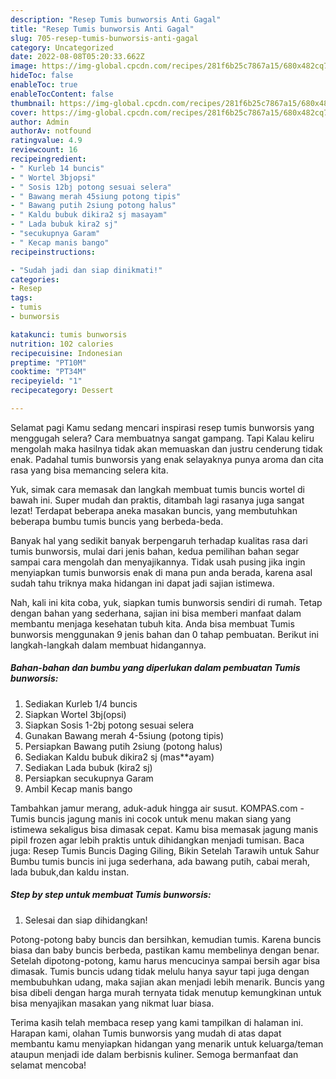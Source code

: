 ```yaml
---
description: "Resep Tumis bunworsis Anti Gagal"
title: "Resep Tumis bunworsis Anti Gagal"
slug: 705-resep-tumis-bunworsis-anti-gagal
category: Uncategorized
date: 2022-08-08T05:20:33.662Z
image: https://img-global.cpcdn.com/recipes/281f6b25c7867a15/680x482cq70/tumis-bunworsis-foto-resep-utama.jpg
hideToc: false
enableToc: true
enableTocContent: false
thumbnail: https://img-global.cpcdn.com/recipes/281f6b25c7867a15/680x482cq70/tumis-bunworsis-foto-resep-utama.jpg
cover: https://img-global.cpcdn.com/recipes/281f6b25c7867a15/680x482cq70/tumis-bunworsis-foto-resep-utama.jpg
author: Admin
authorAv: notfound
ratingvalue: 4.9
reviewcount: 16
recipeingredient:
- " Kurleb 14 buncis"
- " Wortel 3bjopsi"
- " Sosis 12bj potong sesuai selera"
- " Bawang merah 45siung potong tipis"
- " Bawang putih 2siung potong halus"
- " Kaldu bubuk dikira2 sj masayam"
- " Lada bubuk kira2 sj"
- "secukupnya Garam"
- " Kecap manis bango"
recipeinstructions:

- "Sudah jadi dan siap dinikmati!"
categories:
- Resep
tags:
- tumis
- bunworsis

katakunci: tumis bunworsis 
nutrition: 102 calories
recipecuisine: Indonesian
preptime: "PT10M"
cooktime: "PT34M"
recipeyield: "1"
recipecategory: Dessert

---
```



Selamat pagi Kamu sedang mencari inspirasi resep tumis bunworsis yang menggugah selera? Cara membuatnya sangat gampang. Tapi Kalau keliru mengolah maka hasilnya tidak akan memuaskan dan justru cenderung tidak enak. Padahal tumis bunworsis yang enak selayaknya punya aroma dan cita rasa yang bisa memancing selera kita.


Yuk, simak cara memasak dan langkah membuat tumis buncis wortel di bawah ini. Super mudah dan praktis, ditambah lagi rasanya juga sangat lezat! Terdapat beberapa aneka masakan buncis, yang membutuhkan beberapa bumbu tumis buncis yang berbeda-beda.

Banyak hal yang sedikit banyak berpengaruh terhadap kualitas rasa dari tumis bunworsis, mulai dari jenis bahan, kedua pemilihan bahan segar sampai cara mengolah dan menyajikannya. Tidak usah pusing jika ingin menyiapkan tumis bunworsis enak di mana pun anda berada, karena asal sudah tahu triknya maka hidangan ini dapat jadi sajian istimewa.


Nah, kali ini kita coba, yuk, siapkan tumis bunworsis sendiri di rumah. Tetap dengan bahan yang sederhana, sajian ini bisa memberi manfaat dalam membantu menjaga kesehatan tubuh kita. Anda bisa membuat Tumis bunworsis menggunakan 9 jenis bahan dan 0 tahap pembuatan. Berikut ini langkah-langkah dalam membuat hidangannya.

<!--inarticleads1-->

##### Bahan-bahan dan bumbu yang diperlukan dalam pembuatan Tumis bunworsis:

1. Sediakan  Kurleb 1/4 buncis
1. Siapkan  Wortel 3bj(opsi)
1. Siapkan  Sosis 1-2bj potong sesuai selera
1. Gunakan  Bawang merah 4-5siung (potong tipis)
1. Persiapkan  Bawang putih 2siung (potong halus)
1. Sediakan  Kaldu bubuk dikira2 sj (mas**ayam)
1. Sediakan  Lada bubuk (kira2 sj)
1. Persiapkan secukupnya Garam
1. Ambil  Kecap manis bango


Tambahkan jamur merang, aduk-aduk hingga air susut. KOMPAS.com - Tumis buncis jagung manis ini cocok untuk menu makan siang yang istimewa sekaligus bisa dimasak cepat. Kamu bisa memasak jagung manis pipil frozen agar lebih praktis untuk dihidangkan menjadi tumisan. Baca juga: Resep Tumis Buncis Daging Giling, Bikin Setelah Tarawih untuk Sahur Bumbu tumis buncis ini juga sederhana, ada bawang putih, cabai merah, lada bubuk,dan kaldu instan. 

<!--inarticleads2-->

##### Step by step untuk membuat Tumis bunworsis:


1. Selesai dan siap dihidangkan!

Potong-potong baby buncis dan bersihkan, kemudian tumis. Karena buncis biasa dan baby buncis berbeda, pastikan kamu membelinya dengan benar. Setelah dipotong-potong, kamu harus mencucinya sampai bersih agar bisa dimasak. Tumis buncis udang tidak melulu hanya sayur tapi juga dengan membubuhkan udang, maka sajian akan menjadi lebih menarik. Buncis yang bisa dibeli dengan harga murah ternyata tidak menutup kemungkinan untuk bisa menyajikan masakan yang nikmat luar biasa. 

Terima kasih telah membaca resep yang kami tampilkan di halaman ini. Harapan kami, olahan Tumis bunworsis yang mudah di atas dapat membantu kamu menyiapkan hidangan yang menarik untuk keluarga/teman ataupun menjadi ide dalam berbisnis kuliner. Semoga bermanfaat dan selamat mencoba!
